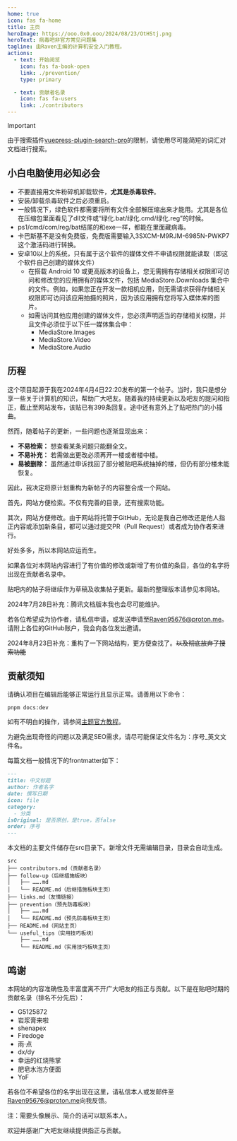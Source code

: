 ```yaml
---
home: true
icon: fas fa-home
title: 主页
heroImage: https://ooo.0x0.ooo/2024/08/23/OtHStj.png
heroText: 病毒吧非官方常见问题集
tagline: 由Raven主编的计算机安全入门教程。
actions:
  - text: 开始阅览
    icon: fas fa-book-open
    link: ./prevention/
    type: primary

  - text: 贡献者名录
    icon: fas fa-users
    link: ./contributors
---
```

> [!important]
> 由于搜索插件[vuepress-plugin-search-pro](https://plugin-search-pro.vuejs.press/)的限制，请使用尽可能简短的词汇对文档进行搜索。

## 小白电脑使用必知必会

- 不要直接用文件粉碎机卸载软件，**尤其是杀毒软件**。
- 安装/卸载杀毒软件之后必须重启。
- 一般情况下，绿色软件都需要将所有文件全部解压缩出来才能用。尤其是各位在压缩包里面看见了dll文件或“绿化.bat/绿化.cmd/绿化.reg”的时候。
- ps1/cmd/com/reg/bat结尾的和exe一样，都能在里面藏病毒。
- 卡巴斯基不是没有免费版，免费版需要输入3SXCM-M9RJM-6985N-PWKP7这个激活码进行转换。
- 安卓10以上的系统，只有属于这个软件的媒体文件不申请权限就能读取（即这个软件自己创建的媒体文件）
  - 在搭载 Android 10 或更高版本的设备上，您无需拥有存储相关权限即可访问和修改您的应用拥有的媒体文件，包括 MediaStore.Downloads 集合中的文件。例如，如果您正在开发一款相机应用，则无需请求获得存储相关权限即可访问该应用拍摄的照片，因为该应用拥有您将写入媒体库的图片。
  - 如需访问其他应用创建的媒体文件，您必须声明适当的存储相关权限，并且文件必须位于以下任一媒体集合中：
    - MediaStore.Images
    - MediaStore.Video
    - MediaStore.Audio

## 历程

这个项目起源于我在2024年4月4日22:20发布的第一个帖子。当时，我只是想分享一些关于计算机的知识，帮助广大吧友。随着我的持续更新以及吧友的提问和指正，截止至网站发布，该贴已有399条回复。途中还有意外上了贴吧热门的小插曲。

然而，随着帖子的更新，一些问题也逐渐显现出来：

- **不易检索：** 想查看某条问题只能翻全文。
- **不易补充：** 若需做出更改必须再开一楼或者楼中楼。
- **易被删除：** 虽然通过申诉找回了部分被贴吧系统抽掉的楼，但仍有部分楼未能恢复。

因此，我决定将原计划重构为新帖子的内容整合成一个网站。

首先，网站方便检索。不仅有完善的目录，还有搜索功能。

其次，网站方便修改。由于网站将托管于GitHub，无论是我自己修改还是他人指正内容或添加新条目，都可以通过提交PR（Pull Request）或者成为协作者来进行。

好处多多，所以本网站应运而生。

如果各位对本网站内容进行了有价值的修改或新增了有价值的条目，各位的名字将出现在贡献者名录中。

贴吧内的帖子将继续作为草稿及收集帖子更新。最新的整理版本请参见本网站。

2024年7月28日补充：腾讯文档版本我也会尽可能维护。

若各位希望成为协作者，请私信申请，或发送申请至<Raven95676@proton.me>。请附上各位的GitHub账户，我会向各位发出邀请。

2024年8月23日补充：重构了一下网站结构，更方便查找了。~~以及彻底放弃了搜索功能~~

## 贡献须知

请确认项目在编辑后能够正常运行且显示正常。请善用以下命令：

```shell
pnpm docs:dev
```

如有不明白的操作，请参阅[主题官方教程](https://theme-hope.vuejs.press/zh/get-started/)。

为避免出现奇怪的问题以及满足SEO需求，请尽可能保证文件名为：序号_英文文件名。

每篇文档一般情况下的frontmatter如下：

```markdown
---
title: 中文标题
author: 作者名字
date: 撰写日期
icon: file
category:
  - 分类
isOriginal: 是否原创，是true，否false
order: 序号
---
```

本文档的主要文件储存在src目录下。新增文件无需编辑目录，目录会自动生成。

```shell
src
├── contributors.md（贡献者名录）
├── follow-up（后继措施板块）
│   ├── …….md
│   └── README.md（后继措施板块主页）
├── links.md（友情链接）
├── prevention（预先防毒板块）
│   ├── …….md
│   └── README.md（预先防毒板块主页）
├── README.md（网站主页）
└── useful_tips（实用技巧板块）
    ├── …….md
    └── README.md（实用技巧板块主页）
```

## 鸣谢

本网站的内容准确性及丰富度离不开广大吧友的指正与贡献。以下是在贴吧时期的贡献名录（排名不分先后）：

- G5125872
- 岩浆膏来啦
- shenapex
- Firedoge
- 雨·点
- dx/dy
- 幸运的红烧熊掌
- 肥皂水泡方便面
- YoF

若各位不希望各位的名字出现在这里，请私信本人或发邮件至<Raven95676@proton.me>向我反馈。

注：需要头像展示、简介的话可以联系本人。

欢迎并感谢广大吧友继续提供指正与贡献。
